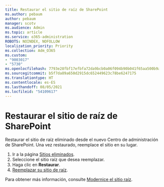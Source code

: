 ```yaml
---
title: Restaurar el sitio de raíz de SharePoint
ms.author: pebaum
author: pebaum
manager: scotv
ms.audience: Admin
ms.topic: article
ms.service: o365-administration
ROBOTS: NOINDEX, NOFOLLOW
localization_priority: Priority
ms.collection: Adm_O365
ms.custom:
- "9003017"
- "5730"
ms.openlocfilehash: 7793e28fbf17efbfa72da9bcb0a06f094b90b041f65aa500b9ab85010c234a02
ms.sourcegitcommit: b5f7da89a650d2915dc652449623c78be6247175
ms.translationtype: HT
ms.contentlocale: es-ES
ms.lasthandoff: 08/05/2021
ms.locfileid: "54109617"
---
```

# <a name="restore-the-sharepoint-root-site"></a>Restaurar el sitio de raíz de SharePoint

Restaurar el sitio de raíz eliminado desde el nuevo Centro de administración de SharePoint. Una vez restaurado, reemplace el sitio en su lugar.

1. Ir a la página [Sitios eliminados](https://admin.microsoft.com/sharepoint?page=recycleBin&modern=true). 
2. Seleccione el sitio raíz que desea reemplazar.
3. Haga clic en **Restaurar**.
4. [Reemplazar su sitio de raíz](https://docs.microsoft.com/sharepoint/troubleshoot/sites/url-that-resides-under-root-site-collection-is-broken).

Para obtener más información, consulte [Modernice el sitio raíz](https://docs.microsoft.com/sharepoint/modern-root-site).
